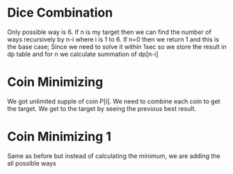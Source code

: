 # Dice Combination
Only possible way is 6. If n is my target then we can find the number of ways recursively by n-i where i is 1 to 6. If n=0 then we return 1 and this is the base case; Since we need to solve it within 1sec so we store the result in dp table and for n we calculate summation of dp[n-i]

# Coin Minimizing
We got unlimited supple of coin P[i]. We need to combine each coin to get the target. We get to the target by seeing the previous best result. 

# Coin Minimizing 1
Same as before but instead of calculating the minimum, we are adding the all possible ways